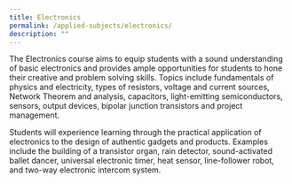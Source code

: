 ```yaml
---
title: Electronics
permalink: /applied-subjects/electronics/
description: ""
---
```

The Electronics course aims to equip students with a sound understanding of basic electronics and provides ample opportunities for students to hone their creative and problem solving skills. Topics include fundamentals of physics and electricity, types of resistors, voltage and current sources, Network Theorem and analysis, capacitors, light-emitting semiconductors, sensors, output devices, bipolar junction transistors and project management.

Students will experience learning through the practical application of electronics to the design of authentic gadgets and products. Examples include the building of a transistor organ, rain detector, sound-activated ballet dancer, universal electronic timer, heat sensor, line-follower robot, and two-way electronic intercom system.
